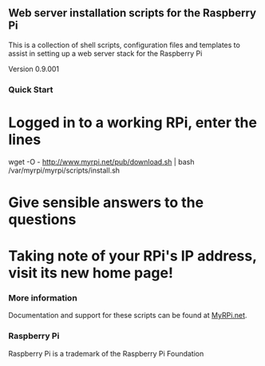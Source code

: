## Web server installation scripts for the Raspberry Pi

This is a collection of shell scripts, configuration files and templates
to assist in setting up a web server stack for the Raspberry Pi

Version 0.9.001

### Quick Start

# Logged in to a working RPi, enter the lines
  wget -O - http://www.myrpi.net/pub/download.sh | bash
  /var/myrpi/myrpi/scripts/install.sh
# Give sensible answers to the questions
# Taking note of your RPi's IP address, visit its new home page!

### More information

Documentation and support for these scripts can be found at
[MyRPi.net](http://www.myrpi.net/wiki).

### Raspberry Pi

Raspberry Pi is a trademark of the Raspberry Pi Foundation
